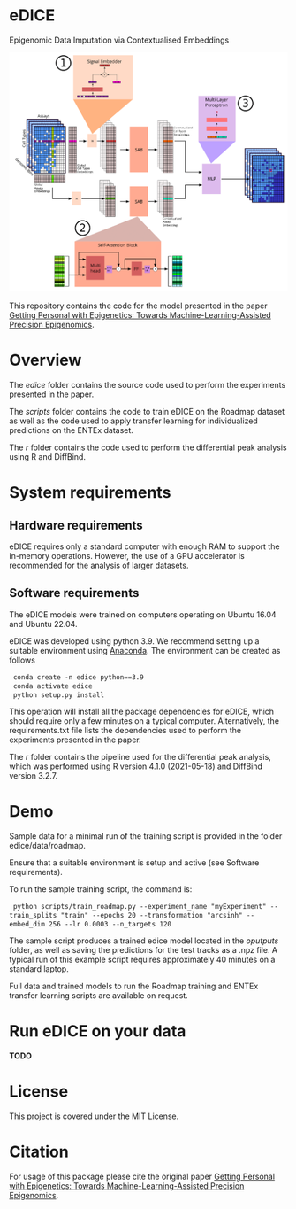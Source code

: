 # eDICE
Epigenomic Data Imputation via Contextualised Embeddings

![eDICE architecture](eDICE_architecture_s.png "epigenomic Data Imputation through Contextualised Embeddings (eDICE)")

This repository contains the code for the model presented in the paper [Getting Personal with Epigenetics: Towards Machine-Learning-Assisted Precision Epigenomics](https://www.biorxiv.org/content/10.1101/2022.02.11.479115v1).

# Overview

The _edice_ folder contains the source code used to perform the experiments presented in the paper.

The _scripts_ folder contains the code to train eDICE on the Roadmap dataset as well as the code used to apply transfer learning for individualized predictions on the ENTEx dataset.

The _r_ folder contains the code used to perform the differential peak analysis using R and DiffBind.


# System requirements

## Hardware requirements 

eDICE requires only a standard computer with enough RAM to support the in-memory operations. However, the use of a GPU accelerator is recommended for the analysis of larger datasets.


## Software requirements

The eDICE models were trained on computers operating on Ubuntu 16.04 and Ubuntu 22.04.

eDICE was developed using python 3.9. We recommend setting up a suitable environment using [Anaconda](https://www.anaconda.com/). 
The environment can be created as follows

     conda create -n edice python==3.9
     conda activate edice
     python setup.py install

This operation will install all the package dependencies for eDICE, which should require only a few minutes on a typical computer. Alternatively, the requirements.txt file lists the dependencies used to perform the experiments presented in the paper.

The _r_ folder contains the pipeline used for the differential peak analysis, which was performed using R version 4.1.0 (2021-05-18) and DiffBind version 3.2.7.


# Demo

Sample data for a minimal run of the training script is provided in the folder edice/data/roadmap.

Ensure that a suitable environment is setup and active (see Software requirements).
 
To run the sample training script, the command is:

     python scripts/train_roadmap.py --experiment_name "myExperiment" --train_splits "train" --epochs 20 --transformation "arcsinh" --embed_dim 256 --lr 0.0003 --n_targets 120

The sample script produces a trained edice model located in the _oputputs_ folder, as well as saving the predictions for the test tracks as a .npz file. 
A typical run of this example script requires approximately 40 minutes on a standard laptop.

Full data and trained models to run the Roadmap training and ENTEx transfer learning scripts are available on request.

# Run eDICE on your data

__TODO__


# License

This project is covered under the MIT License.


# Citation

For usage of this package please cite the original paper [Getting Personal with Epigenetics: Towards Machine-Learning-Assisted Precision Epigenomics](https://www.biorxiv.org/content/10.1101/2022.02.11.479115v1).
